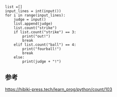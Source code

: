 
    list =[]
    input_lines = int(input())
    for i in range(input_lines):
        judge = input()
        list.append(judge)
        list.count("strike")
        if list.count("strike") == 3:
            print("out!")
            break
        elif list.count("ball") == 4:
            print("fourball!")
            break
        else:
            print(judge + "!")
## 参考

https://hibiki-press.tech/learn_prog/python/count/103
